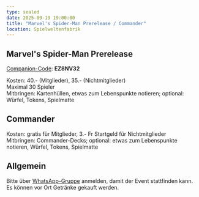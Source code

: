 ```yaml
---
type: sealed
date: 2025-09-19 19:00:00
title: "Marvel's Spider-Man Prerelease / Commander"
location: Spielweltenfabrik
---
```

## Marvel's Spider-Man Prerelease
[Companion-Code](/faq/#was-hat-es-mit-dem-companion-code-auf-sich): **EZ8NV32**

Kosten: 40.- (Mitglieder), 35.- (Nichtmitglieder) \
Maximal 30 Spieler \
Mitbringen: Kartenhüllen, etwas zum Lebenspunkte notieren; optional: Würfel, Tokens, Spielmatte

## Commander
Kosten: gratis für Mitglieder, 3.- Fr Startgeld für Nichtmitglieder \
Mitbringen: Commander-Decks; optional: etwas zum Lebenspunkte notieren, Würfel, Tokens, Spielmatte

## Allgemein
Bitte über [WhatsApp-Gruppe](https://chat.whatsapp.com/HQ7IINFrZB63esDNRqsIUw) anmelden, damit der Event stattfinden kann. \
Es können vor Ort Getränke gekauft werden.
